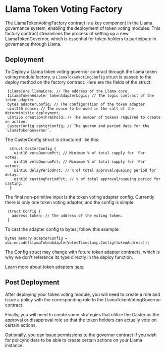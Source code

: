 # Llama Token Voting Factory

The LlamaTokenVotingFactory contract is a key component in the Llama governance system, enabling the deployment of token voting modules. This factory contract streamlines the process of setting up a new LlamaTokenGovernor, which is essential for token holders to participate in governance through Llama.

## Deployment

To Deploy a Llama token voting governor contract through the llama token voting module factory, a `LlamaTokenVotingConfig` struct is passed to the deploy method on the factory contract. Here are the fields of the struct:

``` solidity
 ILlamaCore llamaCore; // The address of the Llama core.
 ILlamaTokenAdapter tokenAdapterLogic; // The logic contract of the token adapter.
 bytes adapterConfig; // The configuration of the token adapter.
 uint256 nonce; // The nonce to be used in the salt of the deterministic deployment.
 uint256 creationThreshold; // The number of tokens required to create an action.
 CasterConfig casterConfig; // The quorum and period data for the `LlamaTokenGovernor`.
```

The CasterConfig struct is structured like this:

```solidity
  struct CasterConfig {
    uint16 voteQuorumPct; // Minimum % of total supply for 'For' votes.
    uint16 vetoQuorumPct; // Minimum % of total supply for 'For' vetoes.
    uint16 delayPeriodPct; // % of total approval/queuing period for delay.
    uint16 castingPeriodPct; // % of total approval/queuing period for casting.
  }
```

The final non-primitive input is the token voting adapter config. Currently there is only one token voting adapter, and the config is simple:

```solidity
 struct Config {
   address token; // The address of the voting token.
 }
```

To cast the adapter config to bytes, follow this example:

```bytes memory adapterConfig = abi.encode(LlamaTokenAdapterVotesTimestamp.Config(tokenAddress));```

The Config struct may change with future token adapter contracts, which is why we don’t reference its type directly in the deploy function.

Learn more about token adapters [here](/docs/token-voting/TokenAdapters.md)


## Post Deployment

After deploying your token voting module, you will need to create a role and issue a policy with the corresponding role to the LlamaTokenVotingGovernor contract.

Finally, you will need to create some strategies that utilize the Caster as the approval or disapproval role so that the token holders can actually vote on certain actions.

Optionally, you can issue permissions to the governor contract if you wish for policyholders to be able to create certain actions on your Llama instance.
